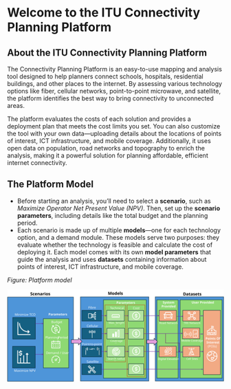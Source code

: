 # Welcome to the ITU Connectivity Planning Platform

## About the ITU Connectivity Planning Platform

The Connectivity Planning Platform is an easy-to-use mapping and analysis tool designed to help planners connect schools, hospitals, residential buildings, and other places to the internet. By assessing various technology options like fiber, cellular networks, point-to-point microwave, and satellite, the platform identifies the best way to bring connectivity to unconnected areas.

The platform evaluates the costs of each solution and provides a deployment plan that meets the cost limits you set. You can also customize the tool with your own data—uploading details about the locations of points of interest, ICT infrastructure, and mobile coverage. Additionally, it uses open data on population, road networks and topography to enrich the analysis, making it a powerful solution for planning affordable, efficient internet connectivity.

## The Platform Model

- Before starting an analysis, you’ll need to select a **scenario**, such as _Maximize Operator Net Present Value (NPV)_. Then, set up the **scenario parameters**, including details like the total budget and the planning period.
- Each scenario is made up of multiple **models**—one for each technology option, and a demand module. These models serve two purposes: they evaluate whether the technology is feasible and calculate the cost of deploying it. Each model comes with its own **model parameters** that guide the analysis and uses **datasets** containing information about points of interest, ICT infrastructure, and mobile coverage.

_Figure: Platform model_

![cpp-model](diagrams/scenarios-models-datasets.svg)
